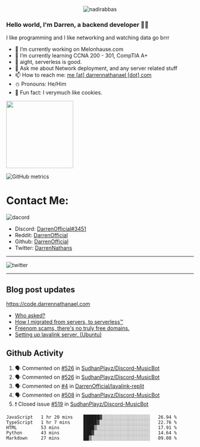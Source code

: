 <p align="center"> <img src="https://komarev.com/ghpvc/?username=DarrenOfficial&label=Profile%20views&color=0e75b6&style=flat" alt="nadirabbas" /> </p>

### Hello world, I'm Darren, a backend developer 👨‍💻
I like programming and I like networking and watching data go brrr



- 🔭 I’m currently working on Melonhause.com 
- 🌴 I’m currently learning CCNA 200 - 301, CompTIA A+ 
- 🚀 aight, serverless is good.
- 💬 Ask me about Network deployment, and any server related stuff 
- 📫 How to reach me: [me [at] darrennathanael [dot] com](mailto:me@darrennathanael.com) 
- ⛄️ Pronouns: He/Him 
- 🍪 Fun fact: I verymuch like cookies. 



<img float="center" height="180em" src="https://github-readme-stats.vercel.app/api?hide_border=true&username=DarrenOfficial&show_icons=true&count_private=true&bg_color=00000000&title_color=7F7F7F&icon_color=7F7F7F&text_color=7F7F7F" />


![GitHub metrics](https://metrics.lecoq.io/DarrenOfficial)  


# Contact Me:

![dacord](https://discord.c99.nl/widget/theme-1/508296903960821771.png)

- Discord: [DarrenOfficial#3451](https://discord.com/users/508296903960821771)
- Reddit: [DarrenOfficial](https://reddit.com/u/DarrenOfficiallol)
- Github: [DarrenOfficial](https://github.com/DarrenOfficial)
- Twitter: [DarrenNathans](https://twitter.com/DarrenNathans)


---

<img alt="twitter" src="https://github-readme-twitter.gazf.vercel.app/api?id=DarrenNathans&layout=wide" />


---

## Blog post updates
https://code.darrennathanael.com
<!-- BLOG-POST-LIST:START -->
- [Who asked?](https://code.darrennathanael.com/who-asked)
- [How I migrated from servers, to serverless™](https://code.darrennathanael.com/how-i-migrated-from-servers-to-serverlesstm)
- [Freenom scams, there's no truly free domains.](https://code.darrennathanael.com/freenom-scams-theres-no-truly-free-domains)
- [Setting up lavalink server. (Ubuntu)](https://code.darrennathanael.com/setting-up-lavalink-server-ubuntu)
<!-- BLOG-POST-LIST:END -->


## Github Activity
<!--START_SECTION:activity-->
1. 🗣 Commented on [#526](https://github.com/SudhanPlayz/Discord-MusicBot/issues/526) in [SudhanPlayz/Discord-MusicBot](https://github.com/SudhanPlayz/Discord-MusicBot)
2. 🗣 Commented on [#526](https://github.com/SudhanPlayz/Discord-MusicBot/issues/526) in [SudhanPlayz/Discord-MusicBot](https://github.com/SudhanPlayz/Discord-MusicBot)
3. 🗣 Commented on [#4](https://github.com/DarrenOfficial/lavalink-replit/issues/4) in [DarrenOfficial/lavalink-replit](https://github.com/DarrenOfficial/lavalink-replit)
4. 🗣 Commented on [#508](https://github.com/SudhanPlayz/Discord-MusicBot/issues/508) in [SudhanPlayz/Discord-MusicBot](https://github.com/SudhanPlayz/Discord-MusicBot)
5. ❗️ Closed issue [#519](https://github.com/SudhanPlayz/Discord-MusicBot/issues/519) in [SudhanPlayz/Discord-MusicBot](https://github.com/SudhanPlayz/Discord-MusicBot)
<!--END_SECTION:activity-->


<!--START_SECTION:waka-->
```text
JavaScript   1 hr 20 mins    ██████▓░░░░░░░░░░░░░░░░░░   26.94 % 
TypeScript   1 hr 7 mins     █████▓░░░░░░░░░░░░░░░░░░░   22.76 % 
HTML         53 mins         ████▒░░░░░░░░░░░░░░░░░░░░   17.91 % 
Python       43 mins         ███▓░░░░░░░░░░░░░░░░░░░░░   14.64 % 
Markdown     27 mins         ██▒░░░░░░░░░░░░░░░░░░░░░░   09.08 % 
```
<!--END_SECTION:waka-->
